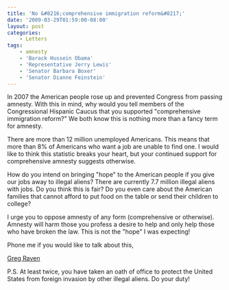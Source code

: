 ```yaml
---
title: 'No &#8216;comprehensive immigration reform&#8217;'
date: '2009-03-29T01:59:00-08:00'
layout: post
categories:
    - Letters
tags:
    - amnesty
    - 'Barack Hussein Obama'
    - 'Representative Jerry Lewis'
    - 'Senator Barbara Boxer'
    - 'Senator Dianne Feinstein'
---
```


In 2007 the American people rose up and prevented Congress from passing amnesty. With this in mind, why would you tell members of the Congressional Hispanic Caucus that you supported "comprehensive immigration reform?" We both know this is nothing more than a fancy term for amnesty.

There are more than 12 million unemployed Americans. This means that more than 8% of Americans who want a job are unable to find one. I would like to think this statistic breaks your heart, but your continued support for comprehensive amnesty suggests otherwise.

How do you intend on bringing "hope" to the American people if you give our jobs away to illegal aliens? There are currently 7.7 million illegal aliens with jobs. Do you think this is fair? Do you even care about the American families that cannot afford to put food on the table or send their children to college?

I urge you to oppose amnesty of any form (comprehensive or otherwise). Amnesty will harm those you profess a desire to help and only help those who have broken the law. This is not the "hope" I was expecting!

Phone me if you would like to talk about this,

[Greg Raven](https://www.gregraven.org/)

P.S. At least twice, you have taken an oath of office to protect the United States from foreign invasion by other illegal aliens. Do your duty!